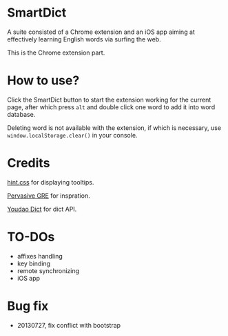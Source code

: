 SmartDict
=========

A suite consisted of a Chrome extension and an iOS app aiming at effectively learning English words via surfing the web.

This is the Chrome extension part.

How to use?
===========

Click the SmartDict button to start the extension working for the current page, after which press `alt` and double click one word to add it into word database.

Deleting word is not available with the extension, if which is necessary, use `window.localStorage.clear()` in your console. 

Credits
=======

[hint.css](https://github.com/chinchang/hint.css) for displaying tooltips.

[Pervasive GRE](https://github.com/yiransheng/Pervasive-GRE) for inspration.

[Youdao Dict](http://dict.youdao.com) for dict API.

TO-DOs
======

- affixes handling
- key binding
- remote synchronizing
- iOS app

Bug fix
=======

- 20130727, fix conflict with bootstrap